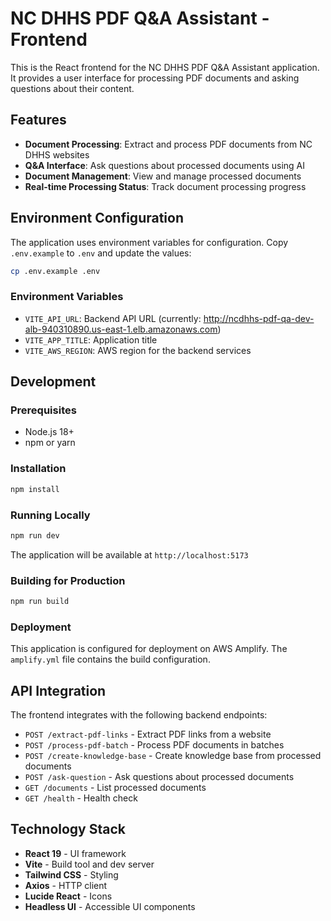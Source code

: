 # NC DHHS PDF Q&A Assistant - Frontend

This is the React frontend for the NC DHHS PDF Q&A Assistant application. It provides a user interface for processing PDF documents and asking questions about their content.

## Features

- **Document Processing**: Extract and process PDF documents from NC DHHS websites
- **Q&A Interface**: Ask questions about processed documents using AI
- **Document Management**: View and manage processed documents
- **Real-time Processing Status**: Track document processing progress

## Environment Configuration

The application uses environment variables for configuration. Copy `.env.example` to `.env` and update the values:

```bash
cp .env.example .env
```

### Environment Variables

- `VITE_API_URL`: Backend API URL (currently: http://ncdhhs-pdf-qa-dev-alb-940310890.us-east-1.elb.amazonaws.com)
- `VITE_APP_TITLE`: Application title
- `VITE_AWS_REGION`: AWS region for the backend services

## Development

### Prerequisites

- Node.js 18+ 
- npm or yarn

### Installation

```bash
npm install
```

### Running Locally

```bash
npm run dev
```

The application will be available at `http://localhost:5173`

### Building for Production

```bash
npm run build
```

### Deployment

This application is configured for deployment on AWS Amplify. The `amplify.yml` file contains the build configuration.

## API Integration

The frontend integrates with the following backend endpoints:

- `POST /extract-pdf-links` - Extract PDF links from a website
- `POST /process-pdf-batch` - Process PDF documents in batches
- `POST /create-knowledge-base` - Create knowledge base from processed documents
- `POST /ask-question` - Ask questions about processed documents
- `GET /documents` - List processed documents
- `GET /health` - Health check

## Technology Stack

- **React 19** - UI framework
- **Vite** - Build tool and dev server
- **Tailwind CSS** - Styling
- **Axios** - HTTP client
- **Lucide React** - Icons
- **Headless UI** - Accessible UI components
